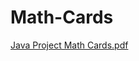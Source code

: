 # Math-Cards
[Java Project Math Cards.pdf](https://github.com/user-attachments/files/19919379/Java.Project.Math.Cards.pdf)
